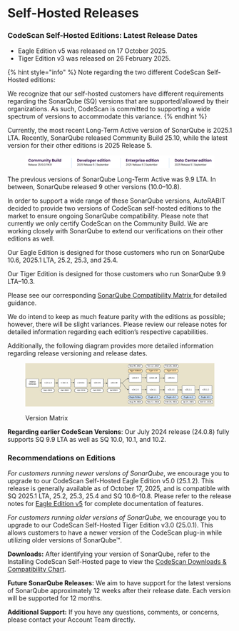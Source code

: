 # Self-Hosted Releases

### CodeScan Self-Hosted Editions: Latest Release Dates&#x20;

* Eagle Edition v5 was released on 17 October 2025.&#x20;
* Tiger Edition v3 was released on 26 February 2025.&#x20;

{% hint style="info" %}
Note regarding the two different CodeScan Self-Hosted editions:&#x20;

We recognize that our self-hosted customers have different requirements regarding the SonarQube (SQ) versions that are supported/allowed by their organizations. As such, CodeScan is committed to supporting a wide spectrum of versions to accommodate this variance.&#x20;
{% endhint %}

Currently, the most recent Long-Term Active version of SonarQube is 2025.1 LTA. Recently, SonarQube released Community Build 25.10, while the latest version for their other editions is 2025 Release 5.&#x20;

<figure><img src="../../../../.gitbook/assets/image.png" alt=""><figcaption></figcaption></figure>

The previous versions of SonarQube Long-Term Active was 9.9 LTA. In between, SonarQube released 9 other versions (10.0–10.8).

In order to support a wide range of these SonarQube versions, AutoRABIT decided to provide two versions of CodeScan self-hosted editions to the market to ensure ongoing SonarQube compatibility. Please note that currently we only certify CodeScan on the Community Build. We are working closely with SonarQube to extend our verifications on their other editions as well.&#x20;

Our Eagle Edition is designed for those customers who run on SonarQube 10.6, 2025.1 LTA, 25.2, 25.3, and 25.4.&#x20;

Our Tiger Edition is designed for those customers who run SonarQube 9.9 LTA–10.3. &#x20;

Please see our corresponding [SonarQube Compatibility Matrix ](https://knowledgebase.autorabit.com/product-guides/codescan/system-requirements-and-installation/installing-codescan-self-hosted#sonarqube-tm-download-1)for detailed guidance.&#x20;

We do intend to keep as much feature parity with the editions as possible; however, there will be slight variances. Please review our release notes for detailed information regarding each edition’s respective capabilities.&#x20;

Additionally, the following diagram provides more detailed information regarding release versioning and release dates. &#x20;

<figure><img src="../../../../.gitbook/assets/image (1).png" alt=""><figcaption><p>Version Matrix</p></figcaption></figure>

**Regarding earlier CodeScan Versions**: Our July 2024 release (24.0.8) fully supports SQ 9.9 LTA as well as SQ 10.0, 10.1, and 10.2. &#x20;

### Recommendations on Editions&#x20;

_For customers running newer versions of SonarQube_, we encourage you to upgrade to our CodeScan Self-Hosted Eagle Edition v5.0 (25.1.2). This release is generally available as of October 17, 2025, and is compatible with SQ 2025.1 LTA, 25.2, 25.3, 25.4 and SQ 10.6–10.8. Please refer to the release notes for [Eagle Edition v5](https://knowledgebase.autorabit.com/release-notes/release-notes/codescan-release-notes/on-premise-releases/eagle-edition/release-notes-25.1.2-eagle-5.0) for complete documentation of features.

_For customers running older versions of SonarQube,_ we encourage you to upgrade to our CodeScan Self-Hosted Tiger Edition v3.0 (25.0.1). This allows customers to have a newer version of the CodeScan plug-in while utilizing older versions of SonarQube™.

**Downloads:** After identifying your version of SonarQube, refer to the Installing CodeScan Self-Hosted page to view the [CodeScan Downloads & Compatibility Chart](https://knowledgebase.autorabit.com/product-guides/codescan/system-requirements-and-installation/installing-codescan-self-hosted#codescan-download-versions-and-compatibility-chart).&#x20;

**Future SonarQube Releases:** We aim to have support for the latest versions of SonarQube approximately 12 weeks after their release date. Each version will be supported for 12 months.&#x20;

**Additional Support:** If you have any questions, comments, or concerns, please contact your Account Team directly.&#x20;
